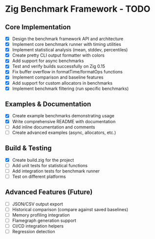 # Zig Benchmark Framework - TODO

## Core Implementation
- [x] Design the benchmark framework API and architecture
- [x] Implement core benchmark runner with timing utilities
- [x] Implement statistical analysis (mean, stddev, percentiles)
- [x] Create pretty CLI output formatter with colors
- [x] Add support for async benchmarks
- [x] Test and verify builds successfully on Zig 0.15
- [x] Fix buffer overflow in formatTime/formatOps functions
- [x] Implement comparison and baseline features
- [x] Add support for custom allocators in benchmarks
- [x] Implement benchmark filtering (run specific benchmarks)

## Examples & Documentation
- [x] Create example benchmarks demonstrating usage
- [x] Write comprehensive README with documentation
- [ ] Add inline documentation and comments
- [ ] Create advanced examples (async, allocators, etc.)

## Build & Testing
- [x] Create build.zig for the project
- [ ] Add unit tests for statistical functions
- [ ] Add integration tests for benchmark runner
- [ ] Test on different platforms

## Advanced Features (Future)
- [ ] JSON/CSV output export
- [ ] Historical comparison (compare against saved baselines)
- [ ] Memory profiling integration
- [ ] Flamegraph generation support
- [ ] CI/CD integration helpers
- [ ] Regression detection
